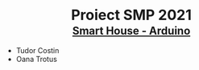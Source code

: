 <div style="line-height:1px; margin-bottom:30px; width:100%;">
<h1 style="text-align:center; font-weight:bold;">Proiect SMP 2021</h1>

<h2 style="text-align:center; text-decoration: underline;">Smart House - Arduino </h2>
</div>

### 
 - Tudor Costin
 - Oana Trotus

